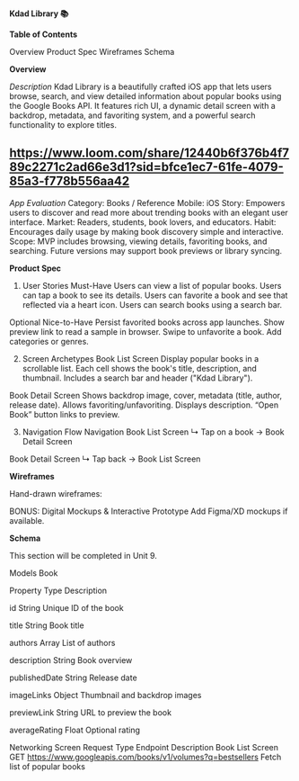**Kdad Library 📚**

**Table of Contents**

Overview
Product Spec
Wireframes
Schema

**Overview**

*Description*
Kdad Library is a beautifully crafted iOS app that lets users browse, search, and view detailed information about popular books using the Google Books API. It features rich UI, a dynamic detail screen with a backdrop, metadata, and favoriting system, and a powerful search functionality to explore titles.

## https://www.loom.com/share/12440b6f376b4f789c2271c2ad66e3d1?sid=bfce1ec7-61fe-4079-85a3-f778b556aa42

*App Evaluation*
Category: Books / Reference
Mobile: iOS
Story: Empowers users to discover and read more about trending books with an elegant user interface.
Market: Readers, students, book lovers, and educators.
Habit: Encourages daily usage by making book discovery simple and interactive.
Scope: MVP includes browsing, viewing details, favoriting books, and searching. Future versions may support book previews or library syncing.

**Product Spec**

1. User Stories
Must-Have
Users can view a list of popular books.
Users can tap a book to see its details.
Users can favorite a book and see that reflected via a heart icon.
Users can search books using a search bar.

Optional Nice-to-Have
Persist favorited books across app launches.
Show preview link to read a sample in browser.
Swipe to unfavorite a book.
Add categories or genres.

2. Screen Archetypes
Book List Screen
Display popular books in a scrollable list.
Each cell shows the book's title, description, and thumbnail.
Includes a search bar and header ("Kdad Library").

Book Detail Screen
Shows backdrop image, cover, metadata (title, author, release date).
Allows favoriting/unfavoriting.
Displays description.
“Open Book” button links to preview.

3. Navigation
Flow Navigation
Book List Screen
↳ Tap on a book → Book Detail Screen

Book Detail Screen
↳ Tap back → Book List Screen

**Wireframes**

Hand-drawn wireframes:

BONUS: Digital Mockups & Interactive Prototype
 Add Figma/XD mockups if available.

**Schema**

This section will be completed in Unit 9.

Models
Book

Property	Type	Description

id	String	Unique ID of the book

title	String	Book title

authors	Array	List of authors

description	String	Book overview

publishedDate	String	Release date

imageLinks	Object	Thumbnail and backdrop images

previewLink	String	URL to preview the book

averageRating	Float	Optional rating

Networking
Screen	Request Type	Endpoint	Description
Book List Screen	GET	https://www.googleapis.com/books/v1/volumes?q=bestsellers	Fetch list of popular books
